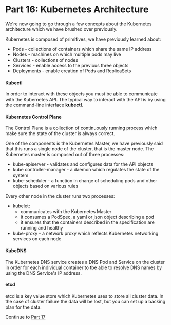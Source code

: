 # Part 16: Kubernetes Architecture

We're now going to go through a few concepts about the Kubernetes architecture which we have brushed over previously.

Kubernetes is composed of primitives, we have previously learned about:

- Pods - collections of containers which share the same IP address
- Nodes - machines on which multiple pods may live
- Clusters - collections of nodes
- Services - enable access to the previous three objects
- Deployments - enable creation of Pods and ReplicaSets

#### Kubectl

In order to interact with these objects you must be able to communicate with the Kubernetes API. The typical way
to interact with the API is by using the command-line interface **kubectl**. 

#### Kubernetes Control Plane

The Control Plane is a collection of continuously running process which make sure the state of the cluster is always correct.

One of the components is the Kubernetes Master, we have previously said that this runs a single node of the cluster, that is the master node.
The Kubernetes master is composed out of three processes:
- kube-apiserver - validates and configures data for the API objects
- kube controller-manager - a daemon which regulates the state of the system
- kube-scheduler - a function in charge of scheduling pods and other objects based on various rules

Every other node in the cluster runs two processes:
- kubelet:
    - communicates with the Kubernetes Master
    - it consumes a PodSpec, a yaml or json object describing a pod
    - it ensures that the containers described in the specification are running and healthy
- kube-proxy - a network proxy which reflects Kubernetes networking services on each node

#### KubeDNS

The Kubernetes DNS service creates a DNS Pod and Service on the cluster in order for each individual container to tbe able
to resolve DNS names by using the DNS Service's IP address.

#### etcd

etcd is a key value store which Kubernetes uses to store all cluster data. In the case of cluster failure the data will be lost, but
you can set up a backing plan for the data.

Continue to [Part 17](Part17.md)